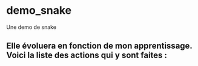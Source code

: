 # demo_snake
Une demo de snake

Elle évoluera en fonction de mon apprentissage.
Voici la liste des actions qui y sont faites :
-

